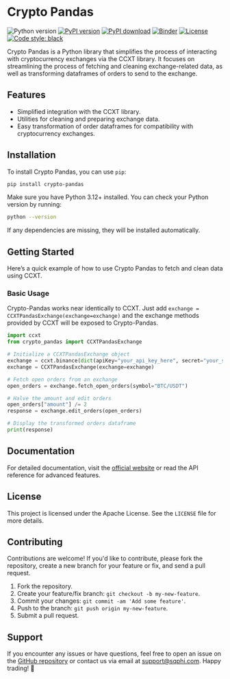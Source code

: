 # Crypto Pandas

![Python version](https://img.shields.io/badge/python-3.10%20%7C%203.11%20%7C%203.12-blue.svg)
[![PyPI version](https://badge.fury.io/py/crypto-pandas.svg)](https://pypi.org/project/crypto-pandas/)
[![PyPI download](https://img.shields.io/pypi/dm/crypto-pandas.svg)](https://pypi.org/project/crypto-pandas/#files)
[![Binder](https://mybinder.org/badge_logo.svg)](https://mybinder.org/v2/gh/lucasjamar/crypto-pandas/HEAD?labpath=examples)
[![License](https://img.shields.io/badge/license-Apache%202.0-blue.svg)](https://github.com/lucasjamar/crypto-pandas/blob/main/LICENSE.md)
[![Code style: black](https://img.shields.io/badge/code%20style-black-000000.svg)](https://github.com/psf/black)

Crypto Pandas is a Python library that simplifies the process of interacting with cryptocurrency exchanges via the CCXT
library. It focuses on streamlining the process of fetching and cleaning exchange-related data, as well as transforming
dataframes of orders to send to the exchange.

## Features

- Simplified integration with the CCXT library.
- Utilities for cleaning and preparing exchange data.
- Easy transformation of order dataframes for compatibility with cryptocurrency exchanges.

## Installation

To install Crypto Pandas, you can use `pip`:

```bash
pip install crypto-pandas
```

Make sure you have Python 3.12+ installed. You can check your Python version by running:

```bash
python --version
```

If any dependencies are missing, they will be installed automatically.

## Getting Started

Here’s a quick example of how to use Crypto Pandas to fetch and clean data using CCXT.

### Basic Usage

Crypto-Pandas works near identically to CCXT. Just add `exchange = CCXTPandasExchange(exchange=exchange)`
and the exchange methods provided by CCXT will be exposed to Crypto-Pandas.

```python
import ccxt
from crypto_pandas import CCXTPandasExchange

# Initialize a CCXTPandasExchange object
exchange = ccxt.binance(dict(apiKey="your_api_key_here", secret="your_secret_here"))
exchange = CCXTPandasExchange(exchange=exchange)

# Fetch open orders from an exchange
open_orders = exchange.fetch_open_orders(symbol="BTC/USDT")

# Halve the amount and edit orders
open_orders["amount"] /= 2
response = exchange.edit_orders(open_orders)

# Display the transformed orders dataframe
print(response)
```

## Documentation

For detailed documentation, visit the [official website](https://crypto-pandas-docs.com) or read the API reference for
advanced features.

## License

This project is licensed under the Apache License. See the `LICENSE` file for more details.

## Contributing

Contributions are welcome! If you'd like to contribute, please fork the repository, create a new branch for your feature
or fix, and send a pull request.

1. Fork the repository.
2. Create your feature/fix branch: `git checkout -b my-new-feature`.
3. Commit your changes: `git commit -am 'Add some feature'`.
4. Push to the branch: `git push origin my-new-feature`.
5. Submit a pull request.

## Support

If you encounter any issues or have questions, feel free to open an issue on
the [GitHub repository](https://github.com/yourusername/crypto-pandas) or contact us via email at
support@sqphi.com.
Happy trading! 🚀
